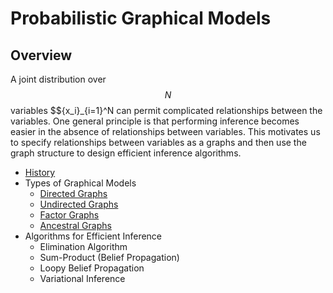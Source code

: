 # Probabilistic Graphical Models

## Overview

A joint distribution over $$N$$ variables $$\{x_i\}_{i=1}^N can permit complicated relationships
between the variables. One general principle is that performing inference
becomes easier in the absence of relationships between variables. This motivates
us to specify relationships between variables as a graphs and then use the graph
structure to design efficient inference algorithms.

- [History](probabilistic_graphical_models/history.md)
- Types of Graphical Models
    - [Directed Graphs](probabilistic_graphical_models/directed_graphical_models.md)
    - [Undirected Graphs](probabilistic_graphical_models/undirected_graphical_models.md)
    - [Factor Graphs](probabilistic_graphical_models/factor_graphical_models.md)
    - [Ancestral Graphs](probabilistic_graphical_models/ancestral_graphical_models.md)
- Algorithms for Efficient Inference
    - Elimination Algorithm
    - Sum-Product (Belief Propagation)
    - Loopy Belief Propagation
    - Variational Inference
    

